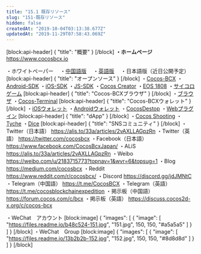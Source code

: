 ```yaml
---
title: "15.1 既存リソース"
slug: "151-既存リソース"
hidden: false
createdAt: "2019-10-04T03:13:38.677Z"
updatedAt: "2019-11-29T07:58:43.069Z"
---
```

[block:api-header]
{
  "title": "概要"
}
[/block]
**・ホームページ**
　https://www.cocosbcx.io

・ホワイトペーパー
　・[中国語版](https://www.cocosbcx.io/static/Whitepaper_zh.pdf)
　・[英語版](https://www.cocosbcx.io/static/Whitepaper_en.pdf)
　・日本語版（近日公開予定）
[block:api-header]
{
  "title": "オープンソース"
}
[/block]
・[Cocos-BCX](https://github.com/CocosBCX)
・[Android-SDK](https://github.com/CocosBCX/AndroidSdkX)
・[iOS-SDK](https://github.com/CocosBCX/iOSSDK)
・[JS-SDK](https://github.com/CocosBCX/JSSDK)
・[Cocos Creator](https://github.com/CocosBCX/bcx-sdk-creator)
・[EOS 1808](https://github.com/CocosBCX/EOS-1808)
・[サイコロゲーム](https://github.com/CocosBCX/cocos-dice-sample) 
[block:api-header]
{
  "title": "Cocos-BCXブラウザ"
}
[/block]
・[ブラウザ](https://explorer.cocosbcx.io/)
・[Cocos-Terminal]( http://cocos-terminal.com/#/) 
[block:api-header]
{
  "title": "Cocos-BCXウォレット"
}
[/block]
・[iOSウォレット](https://www.cocosbcx.io/product)
・[Androidウォレット](https://www.cocosbcx.io/product)
・[CocosDestop](https://www.cocosbcx.io/product)
・[Webプラグイン](https://chrome.google.com/webstore/detail/cocospay/ffbhaeoepdfapfjhcihbbhlaigejfack?utm_source=chrome-ntp-icon) 
[block:api-header]
{
  "title": "dApp"
}
[/block]
・[Cocos Shooting](http://shooter.cocosbcx.net/)
・[Tyche](http://tyche.yezi.one/)
・[Dice](http://dice.yezi.one/) 
[block:api-header]
{
  "title": "SNSコミュニティ"
}
[/block]
・Twitter（日本語）
https://alis.to/33a/articles/2vAXLLAGpzRn
・Twitter（英語）
https://twitter.com/cocosbcx
・Facebook（日本語）
https://www.facebook.com/CocosBcxJapan/
・ALiS
https://alis.to/33a/articles/2vAXLLAGpzRn
・Weibo
https://weibo.com/u/2183715773?topnav=1&wvr=6&topsug=1
・Blog
https://medium.com/cocosbcx
・Reddit
https://www.reddit.com/r/cocosbcx/
・Discord
https://discord.gg/jdJMNtC
・Telegram（中国語）
https://t.me/CocosBCX
・Telegram（英語）
https://t.me/cocosblockchainexpedition
・掲示板（中国語）
https://forum.cocos.com/c/bcx
・掲示板（英語）
https://discuss.cocos2d-x.org/c/cocos-bcx

・WeChat　アカウント 
[block:image]
{
  "images": [
    {
      "image": [
        "https://files.readme.io/b48c524-151.jpg",
        "151.jpg",
        150,
        150,
        "#a5a5a5"
      ]
    }
  ]
}
[/block]
・WeChat　Group
[block:image]
{
  "images": [
    {
      "image": [
        "https://files.readme.io/13b2b2b-152.jpg",
        "152.jpg",
        150,
        150,
        "#8d8d8d"
      ]
    }
  ]
}
[/block]